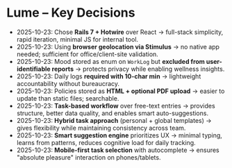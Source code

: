 # Lume – Key Decisions

- 2025-10-23: Chose **Rails 7 + Hotwire** over React → full-stack simplicity, rapid iteration, minimal JS for internal tool.
- 2025-10-23: Using **browser geolocation via Stimulus** → no native app needed; sufficient for office/client-site validation.
- 2025-10-23: Mood stored as enum on `WorkLog` but **excluded from user-identifiable reports** → protects privacy while enabling wellness insights.
- 2025-10-23: Daily logs **required with 10-char min** → lightweight accountability without bureaucracy.
- 2025-10-23: Policies stored as **HTML + optional PDF upload** → easier to update than static files; searchable.
- 2025-10-23: **Task-based workflow** over free-text entries → provides structure, better data quality, and enables smart auto-suggestions.
- 2025-10-23: **Hybrid task approach** (personal + global templates) → gives flexibility while maintaining consistency across team.
- 2025-10-23: **Smart suggestion engine** prioritizes UX → minimal typing, learns from patterns, reduces cognitive load for daily tracking.
- 2025-10-23: **Mobile-first task selection** with autocomplete → ensures "absolute pleasure" interaction on phones/tablets.
